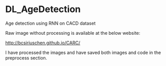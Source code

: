 # DL_AgeDetection
Age detection using RNN on CACD dataset

Raw image without processing is available at the below website:

http://bcsiriuschen.github.io/CARC/

I have processed the images and have saved both images and code in the preprocess section.
